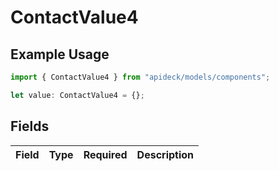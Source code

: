 # ContactValue4

## Example Usage

```typescript
import { ContactValue4 } from "apideck/models/components";

let value: ContactValue4 = {};
```

## Fields

| Field       | Type        | Required    | Description |
| ----------- | ----------- | ----------- | ----------- |